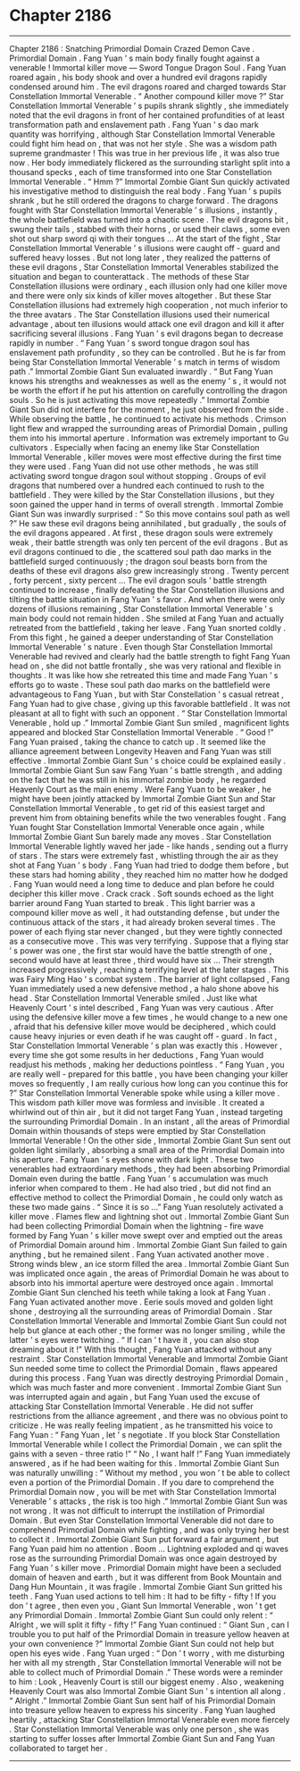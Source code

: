 
# Chapter 2186


---

Chapter 2186 : Snatching Primordial Domain
Crazed Demon Cave .
Primordial Domain .
Fang Yuan ’ s main body finally fought against a venerable !
Immortal killer move — Sword Tongue Dragon Soul .
Fang Yuan roared again , his body shook and over a hundred evil dragons rapidly condensed around him .
The evil dragons roared and charged towards Star Constellation Immortal Venerable .
“ Another compound killer move ?” Star Constellation Immortal Venerable ’ s pupils shrank slightly , she immediately noted that the evil dragons in front of her contained profundities of at least transformation path and enslavement path .
Fang Yuan ’ s dao mark quantity was horrifying , although Star Constellation Immortal Venerable could fight him head on , that was not her style .
She was a wisdom path supreme grandmaster !
This was true in her previous life , it was also true now .
Her body immediately flickered as the surrounding starlight split into a thousand specks , each of time transformed into one Star Constellation Immortal Venerable .
“ Hmm ?” Immortal Zombie Giant Sun quickly activated his investigative method to distinguish the real body .
Fang Yuan ’ s pupils shrank , but he still ordered the dragons to charge forward .
The dragons fought with Star Constellation Immortal Venerable ’ s illusions , instantly , the whole battlefield was turned into a chaotic scene .
The evil dragons bit , swung their tails , stabbed with their horns , or used their claws , some even shot out sharp sword qi with their tongues …
At the start of the fight , Star Constellation Immortal Venerable ’ s illusions were caught off - guard and suffered heavy losses .
But not long later , they realized the patterns of these evil dragons , Star Constellation Immortal Venerables stabilized the situation and began to counterattack .
The methods of these Star Constellation illusions were ordinary , each illusion only had one killer move and there were only six kinds of killer moves altogether .
But these Star Constellation illusions had extremely high cooperation , not much inferior to the three avatars .
The Star Constellation illusions used their numerical advantage , about ten illusions would attack one evil dragon and kill it after sacrificing several illusions .
Fang Yuan ’ s evil dragons began to decrease rapidly in number .
“ Fang Yuan ’ s sword tongue dragon soul has enslavement path profundity , so they can be controlled . But he is far from being Star Constellation Immortal Venerable ’ s match in terms of wisdom path .” Immortal Zombie Giant Sun evaluated inwardly .
“ But Fang Yuan knows his strengths and weaknesses as well as the enemy ’ s , it would not be worth the effort if he put his attention on carefully controlling the dragon souls . So he is just activating this move repeatedly .”
Immortal Zombie Giant Sun did not interfere for the moment , he just observed from the side .
While observing the battle , he continued to activate his methods . Crimson light flew and wrapped the surrounding areas of Primordial Domain , pulling them into his immortal aperture .
Information was extremely important to Gu cultivators .
Especially when facing an enemy like Star Constellation Immortal Venerable , killer moves were most effective during the first time they were used .
Fang Yuan did not use other methods , he was still activating sword tongue dragon soul without stopping .
Groups of evil dragons that numbered over a hundred each continued to rush to the battlefield .
They were killed by the Star Constellation illusions , but they soon gained the upper hand in terms of overall strength .
Immortal Zombie Giant Sun was inwardly surprised : “ So this move contains soul path as well ?”
He saw these evil dragons being annihilated , but gradually , the souls of the evil dragons appeared . At first , these dragon souls were extremely weak , their battle strength was only ten percent of the evil dragons .
But as evil dragons continued to die , the scattered soul path dao marks in the battlefield surged continuously ; the dragon soul beasts born from the deaths of these evil dragons also grew increasingly strong .
Twenty percent , forty percent , sixty percent …
The evil dragon souls ’ battle strength continued to increase , finally defeating the Star Constellation illusions and tilting the battle situation in Fang Yuan ’ s favor .
And when there were only dozens of illusions remaining , Star Constellation Immortal Venerable ’ s main body could not remain hidden .
She smiled at Fang Yuan and actually retreated from the battlefield , taking her leave .
Fang Yuan snorted coldly .
From this fight , he gained a deeper understanding of Star Constellation Immortal Venerable ’ s nature .
Even though Star Constellation Immortal Venerable had revived and clearly had the battle strength to fight Fang Yuan head on , she did not battle frontally , she was very rational and flexible in thoughts .
It was like how she retreated this time and made Fang Yuan ’ s efforts go to waste .
These soul path dao marks on the battlefield were advantageous to Fang Yuan , but with Star Constellation ’ s casual retreat , Fang Yuan had to give chase , giving up this favorable battlefield .
It was not pleasant at all to fight with such an opponent .
“ Star Constellation Immortal Venerable , hold up .” Immortal Zombie Giant Sun smiled , magnificent lights appeared and blocked Star Constellation Immortal Venerable .
“ Good !” Fang Yuan praised , taking the chance to catch up .
It seemed like the alliance agreement between Longevity Heaven and Fang Yuan was still effective .
Immortal Zombie Giant Sun ’ s choice could be explained easily .
Immortal Zombie Giant Sun saw Fang Yuan ’ s battle strength , and adding on the fact that he was still in his immortal zombie body , he regarded Heavenly Court as the main enemy .
Were Fang Yuan to be weaker , he might have been jointly attacked by Immortal Zombie Giant Sun and Star Constellation Immortal Venerable , to get rid of this easiest target and prevent him from obtaining benefits while the two venerables fought .
Fang Yuan fought Star Constellation Immortal Venerable once again , while Immortal Zombie Giant Sun barely made any moves .
Star Constellation Immortal Venerable lightly waved her jade - like hands , sending out a flurry of stars .
The stars were extremely fast , whistling through the air as they shot at Fang Yuan ’ s body .
Fang Yuan had tried to dodge them before , but these stars had homing ability , they reached him no matter how he dodged .
Fang Yuan would need a long time to deduce and plan before he could decipher this killer move .
Crack crack .
Soft sounds echoed as the light barrier around Fang Yuan started to break .
This light barrier was a compound killer move as well , it had outstanding defense , but under the continuous attack of the stars , it had already broken several times .
The power of each flying star never changed , but they were tightly connected as a consecutive move .
This was very terrifying .
Suppose that a flying star ’ s power was one , the first star would have the battle strength of one , second would have at least three , third would have six …
Their strength increased progressively , reaching a terrifying level at the later stages .
This was Fairy Ming Hao ’ s combat system .
The barrier of light collapsed , Fang Yuan immediately used a new defensive method , a halo shone above his head .
Star Constellation Immortal Venerable smiled . Just like what Heavenly Court ’ s intel described , Fang Yuan was very cautious . After using the defensive killer move a few times , he would change to a new one , afraid that his defensive killer move would be deciphered , which could cause heavy injuries or even death if he was caught off - guard .
In fact , Star Constellation Immortal Venerable ’ s plan was exactly this .
However , every time she got some results in her deductions , Fang Yuan would readjust his methods , making her deductions pointless .
“ Fang Yuan , you are really well - prepared for this battle , you have been changing your killer moves so frequently , I am really curious how long can you continue this for ?”
Star Constellation Immortal Venerable spoke while using a killer move .
This wisdom path killer move was formless and invisible . It created a whirlwind out of thin air , but it did not target Fang Yuan , instead targeting the surrounding Primordial Domain .
In an instant , all the areas of Primordial Domain within thousands of steps were emptied by Star Constellation Immortal Venerable !
On the other side , Immortal Zombie Giant Sun sent out golden light similarly , absorbing a small area of the Primordial Domain into his aperture .
Fang Yuan ’ s eyes shone with dark light .
These two venerables had extraordinary methods , they had been absorbing Primordial Domain even during the battle .
Fang Yuan ’ s accumulation was much inferior when compared to them .
He had also tried , but did not find an effective method to collect the Primordial Domain , he could only watch as these two made gains .
“ Since it is so …”
Fang Yuan resolutely activated a killer move .
Flames flew and lightning shot out .
Immortal Zombie Giant Sun had been collecting Primordial Domain when the lightning - fire wave formed by Fang Yuan ’ s killer move swept over and emptied out the areas of Primordial Domain around him .
Immortal Zombie Giant Sun failed to gain anything , but he remained silent .
Fang Yuan activated another move .
Strong winds blew , an ice storm filled the area .
Immortal Zombie Giant Sun was implicated once again , the areas of Primordial Domain he was about to absorb into his immortal aperture were destroyed once again .
Immortal Zombie Giant Sun clenched his teeth while taking a look at Fang Yuan .
Fang Yuan activated another move .
Eerie souls moved and golden light shone , destroying all the surrounding areas of Primordial Domain .
Star Constellation Immortal Venerable and Immortal Zombie Giant Sun could not help but glance at each other ; the former was no longer smiling , while the latter ’ s eyes were twitching .
“ If I can ’ t have it , you can also stop dreaming about it !”
With this thought , Fang Yuan attacked without any restraint .
Star Constellation Immortal Venerable and Immortal Zombie Giant Sun needed some time to collect the Primordial Domain , flaws appeared during this process .
Fang Yuan was directly destroying Primordial Domain , which was much faster and more convenient .
Immortal Zombie Giant Sun was interrupted again and again , but Fang Yuan used the excuse of attacking Star Constellation Immortal Venerable . He did not suffer restrictions from the alliance agreement , and there was no obvious point to criticize .
He was really feeling impatient , as he transmitted his voice to Fang Yuan : “ Fang Yuan , let ’ s negotiate . If you block Star Constellation Immortal Venerable while I collect the Primordial Domain , we can split the gains with a seven - three ratio !”
“ No , I want half !” Fang Yuan immediately answered , as if he had been waiting for this .
Immortal Zombie Giant Sun was naturally unwilling : “ Without my method , you won ’ t be able to collect even a portion of the Primordial Domain . If you dare to comprehend the Primordial Domain now , you will be met with Star Constellation Immortal Venerable ’ s attacks , the risk is too high .”
Immortal Zombie Giant Sun was not wrong .
It was not difficult to interrupt the instillation of Primordial Domain .
But even Star Constellation Immortal Venerable did not dare to comprehend Primordial Domain while fighting , and was only trying her best to collect it .
Immortal Zombie Giant Sun put forward a fair argument , but Fang Yuan paid him no attention .
Boom …
Lightning exploded and qi waves rose as the surrounding Primordial Domain was once again destroyed by Fang Yuan ’ s killer move .
Primordial Domain might have been a secluded domain of heaven and earth , but it was different from Book Mountain and Dang Hun Mountain , it was fragile .
Immortal Zombie Giant Sun gritted his teeth .
Fang Yuan used actions to tell him : It had to be fifty - fifty ! If you don ’ t agree , then even you , Giant Sun Immortal Venerable , won ’ t get any Primordial Domain .
Immortal Zombie Giant Sun could only relent : “ Alright , we will split it fifty - fifty !”
Fang Yuan continued : “ Giant Sun , can I trouble you to put half of the Primordial Domain in treasure yellow heaven at your own convenience ?”
Immortal Zombie Giant Sun could not help but open his eyes wide .
Fang Yuan urged : “ Don ’ t worry , with me disturbing her with all my strength , Star Constellation Immortal Venerable will not be able to collect much of Primordial Domain .”
These words were a reminder to him : Look , Heavenly Court is still our biggest enemy . Also , weakening Heavenly Court was also Immortal Zombie Giant Sun ’ s intention all along .
“ Alright .” Immortal Zombie Giant Sun sent half of his Primordial Domain into treasure yellow heaven to express his sincerity .
Fang Yuan laughed heartily , attacking Star Constellation Immortal Venerable even more fiercely .
Star Constellation Immortal Venerable was only one person , she was starting to suffer losses after Immortal Zombie Giant Sun and Fang Yuan collaborated to target her .

---


